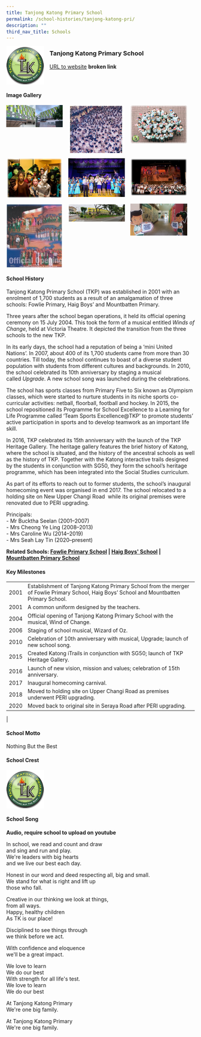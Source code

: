 ```yaml
---
title: Tanjong Katong Primary School
permalink: /school-histories/tanjong-katong-pri/
description: ""
third_nav_title: Schools
---
```

<img src="/images/tanjongkatongpri1.png" style="width:20%;margin-right:15px;" align = "left">

### **Tanjong Katong Primary School**
[URL to website](https://tanjongkatongpri.moe.edu.sg/home) **broken link**

<br clear="left">

#### **Image Gallery**

<p><a href="https://staging.d1yxymztqoj7qn.amplifyapp.com/images/tanjongkatongpri2.jpg">  
<img src="/images/tanjongkatongpri2.jpg" style="width:30%;margin-right:15px;" align = "left">
</a></p>

<p><a href="https://staging.d1yxymztqoj7qn.amplifyapp.com/images/tanjongkatongpri3.jpg">  
<img src="/images/tanjongkatongpri3.jpg" style="width:30%;margin-right:15px;" align = "left">
</a></p>

<p><a href="https://staging.d1yxymztqoj7qn.amplifyapp.com/images/tanjongkatongpri4.jpg">  
<img src="/images/tanjongkatongpri4.jpg" style="width:30%;margin-right:15px;" align = "left">
</a></p>

<br clear="left">

<p><a href="https://staging.d1yxymztqoj7qn.amplifyapp.com/images/tanjongkatongpri5.jpg">  
<img src="/images/tanjongkatongpri5.jpg" style="width:30%;margin-right:15px;" align = "left">
</a></p>

<p><a href="https://staging.d1yxymztqoj7qn.amplifyapp.com/images/tanjongkatongpri6.jpg">  
<img src="/images/tanjongkatongpri6.jpg" style="width:30%;margin-right:15px;" align = "left">
</a></p>

<p><a href="https://staging.d1yxymztqoj7qn.amplifyapp.com/images/tanjongkatongpri7.jpg">  
<img src="/images/tanjongkatongpri7.jpg" style="width:30%;margin-right:15px;" align = "left">
</a></p>

<br clear="left">

<p><a href="https://staging.d1yxymztqoj7qn.amplifyapp.com/images/tanjongkatongpri8.jpg">  
<img src="/images/tanjongkatongpri8.jpg" style="width:30%;margin-right:15px;" align = "left">
</a></p>

<p><a href="https://staging.d1yxymztqoj7qn.amplifyapp.com/images/tanjongkatongpri9.jpg">  
<img src="/images/tanjongkatongpri9.jpg" style="width:30%;margin-right:15px;" align = "left">
</a></p>

<p><a href="https://staging.d1yxymztqoj7qn.amplifyapp.com/images/tanjongkatongpri10.jpg">  
<img src="/images/tanjongkatongpri10.jpg" style="width:30%;margin-right:15px;" align = "left">
</a></p>

<br clear="left">

#### **School History**
Tanjong Katong Primary School (TKP) was established in 2001 with an enrolment of 1,700 students as a result of an amalgamation of three schools: Fowlie Primary, Haig Boys’ and Mountbatten Primary.

Three years after the school began operations, it held its official opening ceremony on 15 July 2004. This took the form of a musical entitled _Winds of Change_, held at Victoria Theatre. It depicted the transition from the three schools to the new TKP.

In its early days, the school had a reputation of being a ‘mini United Nations’. In 2007, about 400 of its 1,700 students came from more than 30 countries. Till today, the school continues to boast of a diverse student population with students from different cultures and backgrounds. In 2010, the school celebrated its 10th anniversary by staging a musical called _Upgrade_. A new school song was launched during the celebrations.

The school has sports classes from Primary Five to Six known as Olympism classes, which were started to nurture students in its niche sports co-curricular activities: netball, floorball, football and hockey. In 2015, the school repositioned its Programme for School Excellence to a Learning for Life Programme called ‘Team Sports Excellence@TKP’ to promote students’ active participation in sports and to develop teamwork as an important life skill.

In 2016, TKP celebrated its 15th anniversary with the launch of the TKP Heritage Gallery. The heritage gallery features the brief history of Katong, where the school is situated, and the history of the ancestral schools as well as the history of TKP. Together with the Katong interactive trails designed by the students in conjunction with SG50, they form the school’s heritage programme, which has been integrated into the Social Studies curriculum.

As part of its efforts to reach out to former students, the school’s inaugural homecoming event was organised in end 2017. The school relocated to a holding site on New Upper Changi Road  while its original premises were renovated due to PERI upgrading.

Principals:<br>
\- Mr Bucktha Seelan (2001–2007)<br>
\- Mrs Cheong Ye Ling (2008–2013)<br>
\- Mrs Caroline Wu (2014–2019)<br>
\- Mrs Seah Lay Tin (2020–present)

**Related Schools: [Fowlie Primary School](https://staging.d1yxymztqoj7qn.amplifyapp.com/school-histories/fowlie-pri/) | [Haig Boys' School](https://staging.d1yxymztqoj7qn.amplifyapp.com/school-histories/haig-boys-sch/) | [Mountbatten Primary School](https://staging.d1yxymztqoj7qn.amplifyapp.com/school-histories/mountbatten-pri/)**

#### **Key Milestones**

|  |  |
|:---:|---|
| 2001 | Establishment of Tanjong Katong Primary School from the merger of Fowlie Primary School, Haig Boys’ School and Mountbatten Primary School. |
| 2001 | A common uniform designed by the teachers. |
| 2004 | Official opening of Tanjong Katong Primary School with the musical, Wind of Change. |
| 2006 | Staging of school musical, Wizard of Oz. |
| 2010 | Celebration of 10th anniversary with musical, Upgrade; launch of new school song. |
| 2015 | Created Katong iTrails in conjunction with SG50; launch of TKP Heritage Gallery. |
| 2016 | Launch of new vision, mission and values; celebration of 15th anniversary. |
| 2017 | Inaugural homecoming carnival. |
| 2018 | Moved to holding site on Upper Changi Road as premises underwent PERI upgrading. |
| 2020 | Moved back to original site in Seraya Road after PERI upgrading. |
|

#### **School Motto**
Nothing But the Best

#### **School Crest**
<img src="/images/tanjongkatongpri1.png" style="width:20%;margin-right:15px;" align = "left">

<br clear="left">

#### **School Song**
**Audio, require school to upload on youtube**

In school, we read and count and draw<br>
and sing and run and play.<br>
We're leaders with big hearts<br>
and we live our best each day.

Honest in our word and deed respecting all, big and small.<br>
We stand for what is right and lift up<br>
those who fall.

Creative in our thinking we look at things,<br>
from all ways.<br>
Happy, healthy children<br>
As TK is our place!

Disciplined to see things through<br>
we think before we act.

With confidence and eloquence<br>
we'll be a great impact.

We love to learn<br>
We do our best<br>
With strength for all life's test.<br>
We love to learn<br>
We do our best

At Tanjong Katong Primary<br>
We're one big family.

At Tanjong Katong Primary<br>
We're one big family.